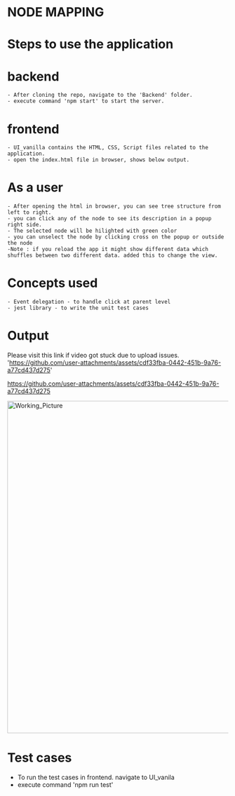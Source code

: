 # NODE MAPPING

# Steps to use the application
 # backend
    - After cloning the repo, navigate to the 'Backend' folder.
    - execute command 'npm start' to start the server.
 # frontend
    - UI_vanilla contains the HTML, CSS, Script files related to the application.
    - open the index.html file in browser, shows below output.
# As a user
    - After opening the html in browser, you can see tree structure from left to right.
    - you can click any of the node to see its description in a popup right side.
    - The selected node will be hilighted with green color
    - you can unselect the node by clicking cross on the popup or outside the node
    -Note : if you reload the app it might show different data which shuffles between two different data. added this to change the view.

# Concepts used
    - Event delegation - to handle click at parent level
    - jest library - to write the unit test cases
    

# Output

Please visit this link if video got stuck due to upload issues. 'https://github.com/user-attachments/assets/cdf33fba-0442-451b-9a76-a77cd437d275'

https://github.com/user-attachments/assets/cdf33fba-0442-451b-9a76-a77cd437d275


<img width="1912" height="758" alt="Working_Picture" src="https://github.com/user-attachments/assets/f18c9227-48e3-43c0-aee3-8066f67c2434" />

# Test cases

- To run the test cases in frontend. navigate to UI_vanila
- execute command 'npm run test'
